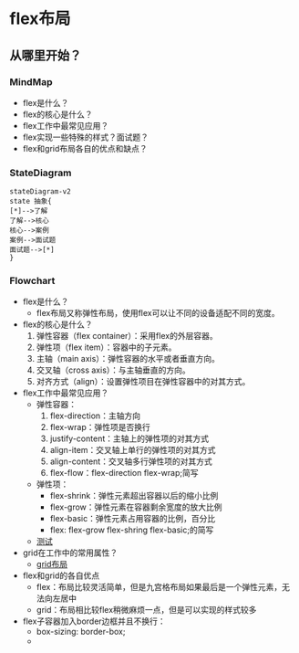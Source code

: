 # flex布局
## 从哪里开始？

### MindMap

- flex是什么？
- flex的核心是什么？
- flex工作中最常见应用？
- flex实现一些特殊的样式？面试题？
- flex和grid布局各自的优点和缺点？



### StateDiagram

```mermaid
stateDiagram-v2
state 抽象{
[*]-->了解
了解-->核心
核心-->案例
案例-->面试题
面试题-->[*]
}
```

### Flowchart

- flex是什么？
  - flex布局又称弹性布局，使用flex可以让不同的设备适配不同的宽度。
- flex的核心是什么？
  1. 弹性容器（flex container）：采用flex的外层容器。
  2. 弹性项（flex item）：容器中的子元素。
  3. 主轴（main axis）：弹性容器的水平或者垂直方向。
  4. 交叉轴（cross axis）：与主轴垂直的方向。
  5. 对齐方式（align）：设置弹性项目在弹性容器中的对其方式。
- flex工作中最常见应用？
  - 弹性容器：
    1. flex-direction：主轴方向
    2. flex-wrap：弹性项是否换行
    3. justify-content：主轴上的弹性项的对其方式
    4. align-item：交叉轴上单行的弹性项的对其方式
    5. align-content：交叉轴多行弹性项的对其方式
    6. flex-flow：flex-direction flex-wrap;简写
  - 弹性项：
    - flex-shrink：弹性元素超出容器以后的缩小比例
    - flex-grow：弹性元素在容器剩余宽度的放大比例
    - flex-basic：弹性元素占用容器的比例，百分比
    - flex: flex-grow flex-shring flex-basic;的简写
  - [测试](https://github.com/liquidGo/Abstract_Key_Processes/tree/master/src/other/Grid_Flex_Style_Layout)
- grid在工作中的常用属性？
  - [grid布局](./[⭐⭐⭐⭐⭐]-grid布局详解.md)
- flex和grid的各自优点
  - flex：布局比较灵活简单，但是九宫格布局如果最后是一个弹性元素，无法向左居中
  - grid：布局相比较flex稍微麻烦一点，但是可以实现的样式较多
- flex子容器加入border边框并且不换行：
  - box-sizing: border-box;
  - 